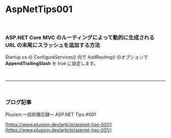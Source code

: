 # AspNetTips001
<br>

### ASP.NET Core MVC のルーティングによって動的に生成される URL の末尾にスラッシュを追加する方法

Startup.cs の ConfigureServices() 内で AddRouting() のオプションで **AppendTrailingSlash** を true に設定します。

<br>

---

<br>

### ブログ記事
Plusism ～技術備忘録～  ASP.NET Tips #001

[https://www.plusism.dev/article/aspnet-tips-001/](https://www.plusism.dev/article/aspnet-tips-001/)
